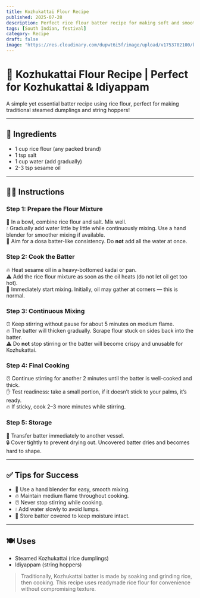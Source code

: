 ```yaml
---
title: Kozhukattai Flour Recipe  
published: 2025-07-28  
description: Perfect rice flour batter recipe for making soft and smooth Kozhukattai and Idiyappam — easy, traditional, and convenient!  
tags: [South Indian, festival]  
category: Recipe  
draft: false  
image: "https://res.cloudinary.com/dupwt6i5f/image/upload/v1753702100/kozhukattai_flour.jpg"  
---
```


# 🥄 Kozhukattai Flour Recipe | Perfect for Kozhukattai & Idiyappam

A simple yet essential batter recipe using rice flour, perfect for making traditional steamed dumplings and string hoppers!

---

## 🌾 Ingredients

- 1 cup rice flour (any packed brand)  
- 1 tsp salt  
- 1 cup water (add gradually)  
- 2-3 tsp sesame oil  

---

## 👩‍🍳 Instructions

### Step 1: Prepare the Flour Mixture  
🥣 In a bowl, combine rice flour and salt. Mix well.  
💧 Gradually add water little by little while continuously mixing. Use a hand blender for smoother mixing if available.  
🥄 Aim for a dosa batter-like consistency. Do **not** add all the water at once.  

### Step 2: Cook the Batter  
🔥 Heat sesame oil in a heavy-bottomed kadai or pan.  
⚠️ Add the rice flour mixture as soon as the oil heats (do not let oil get too hot).  
🥄 Immediately start mixing. Initially, oil may gather at corners — this is normal.  

### Step 3: Continuous Mixing  
⏰ Keep stirring without pause for about 5 minutes on medium flame.  
🔥 The batter will thicken gradually. Scrape flour stuck on sides back into the batter.  
⚠️ Do **not** stop stirring or the batter will become crispy and unusable for Kozhukattai.  

### Step 4: Final Cooking  
⏰ Continue stirring for another 2 minutes until the batter is well-cooked and thick.  
✋ Test readiness: take a small portion, if it doesn’t stick to your palms, it’s ready.  
🔥 If sticky, cook 2–3 more minutes while stirring.  

### Step 5: Storage  
🫙 Transfer batter immediately to another vessel.  
🔒 Cover tightly to prevent drying out. Uncovered batter dries and becomes hard to shape.  

---

## ✅ Tips for Success

- 🥄 Use a hand blender for easy, smooth mixing.  
- 🔥 Maintain medium flame throughout cooking.  
- ⏰ Never stop stirring while cooking.  
- 💧 Add water slowly to avoid lumps.  
- 🫙 Store batter covered to keep moisture intact.  

---

## 🍽️ Uses

- Steamed Kozhukattai (rice dumplings)  
- Idiyappam (string hoppers)  

> Traditionally, Kozhukattai batter is made by soaking and grinding rice, then cooking. This recipe uses readymade rice flour for convenience without compromising texture.  
